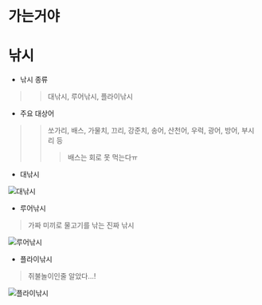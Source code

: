 가는거야
=======
낚시
===

* 낚시 종류

>>대낚시, 루어낚시, 플라이낚시

* 주요 대상어

>>쏘가리, 배스, 가물치, 끄리, 강준치, 송어, 산천어, 우럭, 광어, 방어, 부시리 등
>>>배스는 회로 못 먹는다ㅠ

* 대낚시

![대낚시](http://klfishing.com/fishingtalk/data/cheditor4/1209/fd577f06421fb7f38be9c846e6e2cede_lYOxAcuhcxB7WRYZ9E7zFf83p.jpg)

* 루어낚시
 
>가짜 미끼로 물고기를 낚는 진짜 낚시

![루어낚시](https://encrypted-tbn0.gstatic.com/images?q=tbn:ANd9GcTAERq41XQ0B-ozea0gqW-g6xNC0SKfPw_rra7TM4pbaTfraKuc)

* 플라이낚시

>쥐불놀이인줄 알았다...!

![플라이낚시](http://cfile23.uf.tistory.com/image/2704F33E55E01330014CF7)

